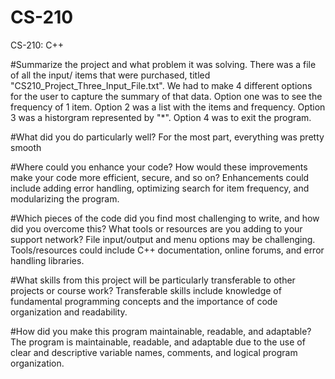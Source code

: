 # CS-210
CS-210: C++

#Summarize the project and what problem it was solving.
There was a file of all the input/ items that were purchased, titled "CS210_Project_Three_Input_File.txt". We had to make 4 different options for the user to capture the summary of that data. Option one was to see the frequency of 1 item. Option 2 was a list with the items and frequency. Option 3 was a historgram represented by "*". Option 4 was to exit the program.

#What did you do particularly well?
For the most part, everything was pretty smooth

#Where could you enhance your code? How would these improvements make your code more efficient, secure, and so on?
Enhancements could include adding error handling, optimizing search for item frequency, and modularizing the program.

#Which pieces of the code did you find most challenging to write, and how did you overcome this? What tools or resources are you adding to your support network?
File input/output and menu options may be challenging. Tools/resources could include C++ documentation, online forums, and error handling libraries.

#What skills from this project will be particularly transferable to other projects or course work?
Transferable skills include knowledge of fundamental programming concepts and the importance of code organization and readability.

#How did you make this program maintainable, readable, and adaptable?
The program is maintainable, readable, and adaptable due to the use of clear and descriptive variable names, comments, and logical program organization.

